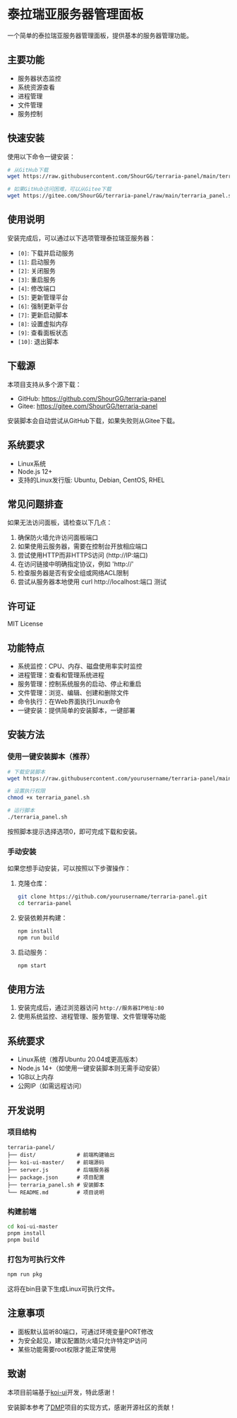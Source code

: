 # 泰拉瑞亚服务器管理面板

一个简单的泰拉瑞亚服务器管理面板，提供基本的服务器管理功能。

## 主要功能

- 服务器状态监控
- 系统资源查看
- 进程管理
- 文件管理
- 服务控制

## 快速安装

使用以下命令一键安装：

```bash
# 从GitHub下载
wget https://raw.githubusercontent.com/ShourGG/terraria-panel/main/terraria_panel.sh && chmod +x terraria_panel.sh && ./terraria_panel.sh

# 如果GitHub访问困难，可以从Gitee下载
wget https://gitee.com/ShourGG/terraria-panel/raw/main/terraria_panel.sh && chmod +x terraria_panel.sh && ./terraria_panel.sh
```

## 使用说明

安装完成后，可以通过以下选项管理泰拉瑞亚服务器：

- `[0]`: 下载并启动服务
- `[1]`: 启动服务
- `[2]`: 关闭服务
- `[3]`: 重启服务
- `[4]`: 修改端口
- `[5]`: 更新管理平台
- `[6]`: 强制更新平台
- `[7]`: 更新启动脚本
- `[8]`: 设置虚拟内存
- `[9]`: 查看面板状态
- `[10]`: 退出脚本

## 下载源

本项目支持从多个源下载：

- GitHub: https://github.com/ShourGG/terraria-panel
- Gitee: https://gitee.com/ShourGG/terraria-panel

安装脚本会自动尝试从GitHub下载，如果失败则从Gitee下载。

## 系统要求

- Linux系统
- Node.js 12+
- 支持的Linux发行版: Ubuntu, Debian, CentOS, RHEL

## 常见问题排查

如果无法访问面板，请检查以下几点：

1. 确保防火墙允许访问面板端口
2. 如果使用云服务器，需要在控制台开放相应端口
3. 尝试使用HTTP而非HTTPS访问 (http://IP:端口)
4. 在访问链接中明确指定协议，例如 'http://'
5. 检查服务器是否有安全组或网络ACL限制
6. 尝试从服务器本地使用 curl http://localhost:端口 测试

## 许可证

MIT License

## 功能特点

- 系统监控：CPU、内存、磁盘使用率实时监控
- 进程管理：查看和管理系统进程
- 服务管理：控制系统服务的启动、停止和重启
- 文件管理：浏览、编辑、创建和删除文件
- 命令执行：在Web界面执行Linux命令
- 一键安装：提供简单的安装脚本，一键部署

## 安装方法

### 使用一键安装脚本（推荐）

```bash
# 下载安装脚本
wget https://raw.githubusercontent.com/yourusername/terraria-panel/main/terraria_panel.sh

# 设置执行权限
chmod +x terraria_panel.sh

# 运行脚本
./terraria_panel.sh
```

按照脚本提示选择选项0，即可完成下载和安装。

### 手动安装

如果您想手动安装，可以按照以下步骤操作：

1. 克隆仓库：
   ```bash
   git clone https://github.com/yourusername/terraria-panel.git
   cd terraria-panel
   ```

2. 安装依赖并构建：
   ```bash
   npm install
   npm run build
   ```

3. 启动服务：
   ```bash
   npm start
   ```

## 使用方法

1. 安装完成后，通过浏览器访问 `http://服务器IP地址:80`
2. 使用系统监控、进程管理、服务管理、文件管理等功能

## 系统要求

- Linux系统（推荐Ubuntu 20.04或更高版本）
- Node.js 14+（如使用一键安装脚本则无需手动安装）
- 1GB以上内存
- 公网IP（如需远程访问）

## 开发说明

### 项目结构

```
terraria-panel/
├── dist/             # 前端构建输出
├── koi-ui-master/    # 前端源码
├── server.js         # 后端服务器
├── package.json      # 项目配置
├── terraria_panel.sh # 安装脚本
└── README.md         # 项目说明
```

### 构建前端

```bash
cd koi-ui-master
pnpm install
pnpm build
```

### 打包为可执行文件

```bash
npm run pkg
```

这将在bin目录下生成Linux可执行文件。

## 注意事项

- 面板默认监听80端口，可通过环境变量PORT修改
- 为安全起见，建议配置防火墙只允许特定IP访问
- 某些功能需要root权限才能正常使用

## 致谢

本项目前端基于[koi-ui](https://gitee.com/BigCatHome/koi-ui)开发，特此感谢！

安装脚本参考了[DMP](https://github.com/miracleEverywhere/dst-management-platform-api)项目的实现方式，感谢开源社区的贡献！ 